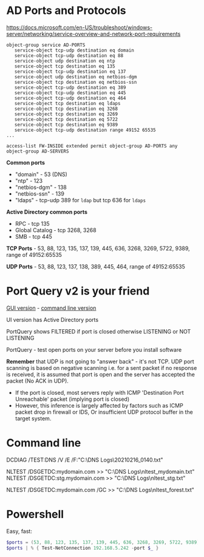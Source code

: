 # AD Ports and Protocols

https://docs.microsoft.com/en-US/troubleshoot/windows-server/networking/service-overview-and-network-port-requirements

```asa
object-group service AD-PORTS
   service-object tcp-udp destination eq domain 
   service-object tcp-udp destination eq 88 
   service-object udp destination eq ntp 
   service-object tcp destination eq 135 
   service-object tcp-udp destination eq 137 
   service-object udp destination eq netbios-dgm 
   service-object tcp destination eq netbios-ssn 
   service-object tcp-udp destination eq 389 
   service-object tcp-udp destination eq 445 
   service-object tcp-udp destination eq 464 
   service-object tcp destination eq ldaps 
   service-object tcp destination eq 3268 
   service-object tcp destination eq 3269 
   service-object tcp destination eq 5722 
   service-object tcp destination eq 9389 
   service-object tcp-udp destination range 49152 65535 
...

access-list FW-INSIDE extended permit object-group AD-PORTS any object-group AD-SERVERS 
 ```
 
**Common ports**
- "domain" - 53 (DNS)
- "ntp" - 123
- "netbios-dgm" - 138
- "netbios-ssn" - 139
- "ldaps" - tcp-udp 389 for `ldap` but tcp 636 for `ldaps`

**Active Directory common ports**
- RPC - tcp 135
- Global Catalog - tcp 3268, 3268
- SMB - tcp 445
 
**TCP Ports** - 53, 88, 123, 135, 137, 139, 445, 636, 3268, 3269, 5722, 9389, range of 49152:65535

**UDP Ports** - 53, 88, 123, 137, 138, 389, 445, 464, range of 49152:65535

# Port Query v2 is your friend

[GUI version](https://www.microsoft.com/en-us/download/details.aspx?id=24009) - [command line version](https://www.microsoft.com/en-us/download/details.aspx?id=17148)

UI version has Active Directory ports

PortQuery shows FILTERED if port is closed otherwise LISTENING or NOT LISTENING

PortQuery - test open ports on your server before you install software

**Remember** that UDP is not going to "answer back" - it's not TCP. UDP port scanning is based on negative scanning i.e. for a sent packet if no response is received, it is assumed that port is open and the server has accepted the packet (No ACK in UDP). 
- If the port is closed, most servers reply with ICMP 'Destination Port Unreachable' packet (implying port is closed)
- However, this inference is largely affected by factors such as ICMP packet drop in firewall or IDS, Or insufficient UDP protocol buffer in the target system. 

# Command line

DCDIAG /TEST:DNS /V /E /F:"C:\DNS Logs\20210216_0140.txt"

NLTEST /DSGETDC:mydomain.com >> "C:\DNS Logs\nltest_mydomain.txt"
NLTEST /DSGETDC:stg.mydomain.com >> "C:\DNS Logs\nltest_stg.txt"

NLTEST /DSGETDC:mydomain.com /GC >> "C:\DNS Logs\nltest_forest.txt"

# Powershell

Easy, fast:

```powershell
$ports = (53, 88, 123, 135, 137, 139, 445, 636, 3268, 3269, 5722, 9389)
$ports | % { Test-NetConnection 192.168.5.242 -port $_ }
```

